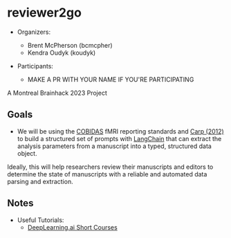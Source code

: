 # reviewer2go

 - Organizers:
   - Brent McPherson (bcmcpher)
   - Kendra Oudyk (koudyk)
 
 - Participants:
   - MAKE A PR WITH YOUR NAME IF YOU'RE PARTICIPATING 

A Montreal Brainhack 2023 Project

## Goals

 - We will be using the
  [COBIDAS](https://www.humanbrainmapping.org/i4a/pages/index.cfm?pageid=3728)
  fMRI reporting standards and [Carp
  (2012)](https://www.frontiersin.org/articles/10.3389/fnins.2012.00149/full)
  to build a structured set of prompts with
  [LangChain](https://www.langchain.com/) that can extract the
  analysis parameters from a manuscript into a typed, structured data
  object.
  
  Ideally, this will help researchers review their manuscripts and
  editors to determine the state of manuscripts with a reliable and
  automated data parsing and extraction.
  
## Notes

  - Useful Tutorials:
    - [DeepLearning.ai Short Courses](https://www.deeplearning.ai/short-courses/)
